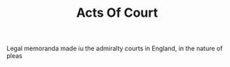 ---
title: Acts Of Court
permalink: "/definitions/acts-of-court.html"
body: Legal memoranda made iu the admiralty courts in England, in the nature of pleas
published_at: '2018-07-07'
layout: post
---